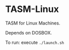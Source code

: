 # TASM-Linux
TASM for Linux Machines. <br>

Depends on DOSBOX.<br>

To run: execute ```./launch.sh```
